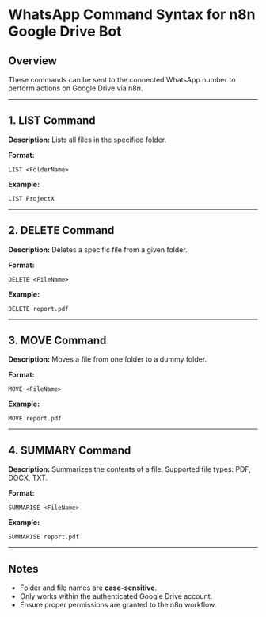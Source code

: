 # WhatsApp Command Syntax for n8n Google Drive Bot

## Overview
These commands can be sent to the connected WhatsApp number to perform actions on Google Drive via n8n.

---

## 1. LIST Command
**Description:** Lists all files in the specified folder.

**Format:**
```
LIST <FolderName>
```
**Example:**
```
LIST ProjectX
```
---

## 2. DELETE Command
**Description:** Deletes a specific file from a given folder. 

**Format:**
```
DELETE <FileName>
```
**Example:**
```
DELETE report.pdf
```

---

## 3. MOVE Command
**Description:** Moves a file from one folder to a dummy folder.

**Format:**
```
MOVE <FileName> 
```
**Example:**
```
MOVE report.pdf
```

---

## 4. SUMMARY Command
**Description:** Summarizes the contents of a file. Supported file types: PDF, DOCX, TXT.

**Format:**
```
SUMMARISE <FileName>
```
**Example:**
```
SUMMARISE report.pdf
```


---

## Notes
- Folder and file names are **case-sensitive**.
- Only works within the authenticated Google Drive account.
- Ensure proper permissions are granted to the n8n workflow.
